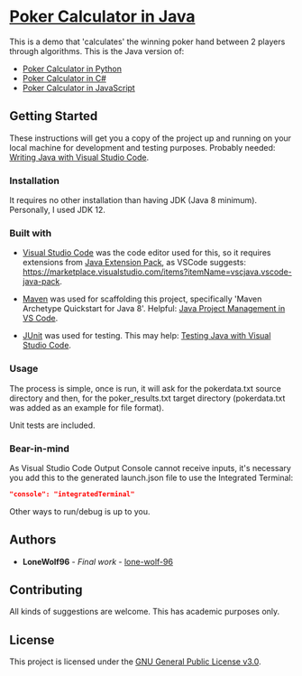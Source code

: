 # [Poker Calculator in Java](https://github.com/lone-wolf-96/poker-calculator-java/)

This is a demo that 'calculates' the winning poker hand between 2 players through algorithms.
This is the Java version of:

* [Poker Calculator in Python](https://github.com/lone-wolf-96/poker-calculator-python/)
* [Poker Calculator in C#](https://github.com/lone-wolf-96/poker-calculator-csharp/)
* [Poker Calculator in JavaScript](https://github.com/lone-wolf-96/poker-calculator-js/)

## Getting Started

These instructions will get you a copy of the project up and running on your local machine for development and testing purposes.
Probably needed: [Writing Java with Visual Studio Code](https://code.visualstudio.com/docs/java/java-tutorial/).

### Installation

It requires no other installation than having JDK (Java 8 minimum). Personally, I used JDK 12.

### Built with

* [Visual Studio Code](https://code.visualstudio.com/) was the code editor used for this, so it requires extensions from [Java Extension Pack](https://code.visualstudio.com/docs/languages/java/), as VSCode suggests: <https://marketplace.visualstudio.com/items?itemName=vscjava.vscode-java-pack>.

* [Maven](https://maven.apache.org/) was used for scaffolding this project, specifically 'Maven Archetype Quickstart for Java 8'. Helpful: [Java Project Management in VS Code](https://code.visualstudio.com/docs/java/java-project#_maven).

* [JUnit](https://junit.org/) was used for testing. This may help: [Testing Java with Visual Studio Code](https://code.visualstudio.com/docs/java/java-testing/).

### Usage

The process is simple, once is run, it will ask for the pokerdata.txt source directory and then, for the poker_results.txt target directory (pokerdata.txt was added as an example for file format).

Unit tests are included.

### Bear-in-mind

As Visual Studio Code Output Console cannot receive inputs, it's necessary you add this to the generated launch.json file to use the Integrated Terminal:

```json
"console": "integratedTerminal"
```

Other ways to run/debug is up to you.

## Authors

* **LoneWolf96** - *Final work* - [lone-wolf-96](https://github.com/lone-wolf-96/)

## Contributing

All kinds of suggestions are welcome. This has academic purposes only.

## License

This project is licensed under the [GNU General Public License v3.0](https://choosealicense.com/licenses/gpl-3.0/).
